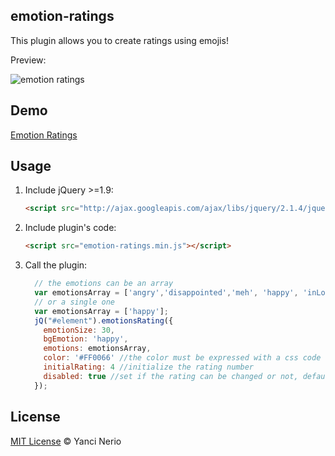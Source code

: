 ## emotion-ratings
This plugin allows you to create ratings using emojis!

Preview:

![emotion ratings](https://raw.githubusercontent.com/YanNerio/emotion-ratings/master/preview/previewred.gif)

## Demo

[Emotion Ratings](http://www.yancinerio.com/#/emotion-ratings)

## Usage
1. Include jQuery >=1.9:

	```html
	<script src="http://ajax.googleapis.com/ajax/libs/jquery/2.1.4/jquery.min.js"></script>
	```

2. Include plugin's code:

	```html
	<script src="emotion-ratings.min.js"></script>
	```

3. Call the plugin:

	```javascript
	  // the emotions can be an array 
	  var emotionsArray = ['angry','disappointed','meh', 'happy', 'inLove'];
	  // or a single one
	  var emotionsArray = ['happy'];
	  jQ("#element").emotionsRating({
	    emotionSize: 30,
	    bgEmotion: 'happy',
	    emotions: emotionsArray,
	    color: '#FF0066' //the color must be expressed with a css code
		initialRating: 4 //initialize the rating number
		disabled: true //set if the rating can be changed or not, default is false
	  });
	```

## License

[MIT License](http://yancinerio.mit-license.org/) © Yanci Nerio

